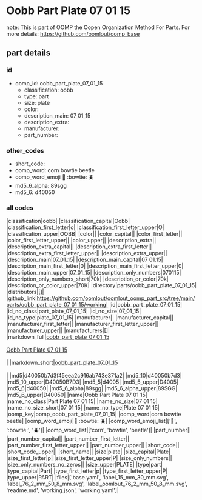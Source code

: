 # Oobb Part Plate 07 01 15  

note: This is part of OOMP the Oopen Organization Method For Parts. For more details: https://github.com/oomlout/oomp_base

##  part details





### id
* oomp_id: oobb_part_plate_07_01_15
  * classification: oobb
  * type: part
  * size: plate
  * color: 
  * description_main: 07_01_15
  * description_extra: 
  * manufacturer: 
  * part_number: 

### other_codes
* short_code: 
* oomp_word: corn bowtie beetle
* oomp_word_emoji :corn: :bowtie: :beetle:
* md5_6_alpha: 89sgg
* md5_6: d40050

### all codes 
|classification|oobb|
|classification_capital|Oobb|
|classification_first_letter|o|
|classification_first_letter_upper|O|
|classification_upper|OOBB|
|color||
|color_capital||
|color_first_letter||
|color_first_letter_upper||
|color_upper||
|description_extra||
|description_extra_capital||
|description_extra_first_letter||
|description_extra_first_letter_upper||
|description_extra_upper||
|description_main|07_01_15|
|description_main_capital|07 01.15|
|description_main_first_letter|0|
|description_main_first_letter_upper|0|
|description_main_upper|07_01_15|
|description_only_numbers|070115|
|description_only_numbers_short|70k|
|description_or_color|70k|
|description_or_color_upper|70K|
|directory|parts/oobb_part_plate_07_01_15|
|distributors|[]|
|github_link|https://github.com/oomlout/oomlout_oomp_part_src/tree/main/parts/oobb_part_plate_07_01_15/working|
|id|oobb_part_plate_07_01_15|
|id_no_class|part_plate_07_01_15|
|id_no_size|07_01_15|
|id_no_type|plate_07_01_15|
|manufacturer||
|manufacturer_capital||
|manufacturer_first_letter||
|manufacturer_first_letter_upper||
|manufacturer_upper||
|manufacturers|[]|
|markdown_full|[oobb_part_plate_07_01_15](https://github.com/oomlout/oomlout_oomp_part_src/tree/main/parts/oobb_part_plate_07_01_15/working)<br>[](https://github.com/oomlout/oomlout_oomp_part_src/tree/main/parts/oobb_part_plate_07_01_15/working)<br>[Oobb Part Plate 07 01 15](https://github.com/oomlout/oomlout_oomp_part_src/tree/main/parts/oobb_part_plate_07_01_15/working)<br><br>|
|markdown_short|[oobb_part_plate_07_01_15](https://github.com/oomlout/oomlout_oomp_part_src/tree/main/parts/oobb_part_plate_07_01_15/working)<br><br>|
|md5|d40050b7d3f45eea2c916ab743e371a2|
|md5_10|d40050b7d3|
|md5_10_upper|D40050B7D3|
|md5_5|d4005|
|md5_5_upper|D4005|
|md5_6|d40050|
|md5_6_alpha|89sgg|
|md5_6_alpha_upper|89SGG|
|md5_6_upper|D40050|
|name|Oobb Part Plate 07 01 15|
|name_no_class|Part Plate 07 01 15|
|name_no_size|07 01 15|
|name_no_size_short|07 01 15|
|name_no_type|Plate 07 01 15|
|oomp_key|oomp_oobb_part_plate_07_01_15|
|oomp_word|corn bowtie beetle|
|oomp_word_emoji|:corn: :bowtie: :beetle:|
|oomp_word_emoji_list|[':corn:', ':bowtie:', ':beetle:']|
|oomp_word_list|['corn', 'bowtie', 'beetle']|
|part_number||
|part_number_capital||
|part_number_first_letter||
|part_number_first_letter_upper||
|part_number_upper||
|short_code||
|short_code_upper||
|short_name||
|size|plate|
|size_capital|Plate|
|size_first_letter|p|
|size_first_letter_upper|P|
|size_only_numbers||
|size_only_numbers_no_zeros||
|size_upper|PLATE|
|type|part|
|type_capital|Part|
|type_first_letter|p|
|type_first_letter_upper|P|
|type_upper|PART|
|files|['base.yaml', 'label_15_mm_30_mm.svg', 'label_76_2_mm_50_8_mm.svg', 'label_oomlout_76_2_mm_50_8_mm.svg', 'readme.md', 'working.json', 'working.yaml']|
